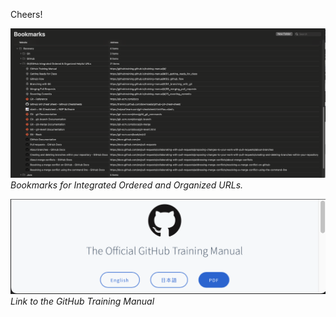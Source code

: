 Cheers!

![Bookmarks](Images/BookmarksWebsiteAndAddress.png)
*Bookmarks for Integrated Ordered and Organized URLs.*

![GitHub Training Manual](Images/GitHubTrainingManual.png)
*Link to the GitHub Training Manual*
